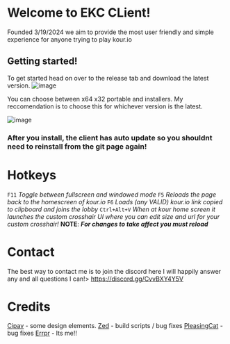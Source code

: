 # Welcome to EKC CLient!
Founded 3/19/2024 we aim to provide the most user friendly and simple experience for anyone trying to play kour.io

## Getting started!
To get started head on over to the release tab and download the latest version.
![image](https://github.com/itsNMD404/EKC-Client/assets/119903110/7a0b7d28-e215-4d2d-bfcd-239f5b704f9e)

You can choose between x64 x32 portable and installers. My reccomendation is to choose this for whichever version is the latest.

![image](https://i.imgur.com/dRo8npV.png)

### After you install, the client has auto update so you shouldnt need to reinstall from the git page again!



# Hotkeys
`F11` *Toggle between fullscreen and windowed mode*
`F5` *Reloads the page back to the homescreen of kour.io*
`F6` *Loads (any VALID) kour.io link copied to clipboard and joins the lobby*
`Ctrl+Alt+V` *When at kour home screen it launches the custom crosshair UI where you can edit size and url for your custom crosshair!* **NOTE**: __***For changes to take affect you must reload***__


# Contact
The best way to contact me is to join the discord here I will happily answer any and all questions I can!> https://discord.gg/CvvBXY4Y5V





# Credits

[Cipav](https://discord.com/users/1165768182984868003) - some design elements.
[Zed](https://discord.com/users/740167253491843094) - build scripts / bug fixes
[PleasingCat](https://discord.com/users/1197234422597025972) - bug fixes
[Errpr](https://grool.xyz/Error) - Its me!!
